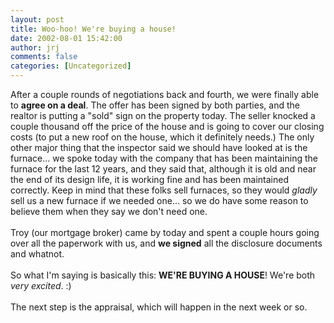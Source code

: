 ```yaml
---
layout: post
title: Woo-hoo! We're buying a house!
date: 2002-08-01 15:42:00
author: jrj
comments: false
categories: [Uncategorized]
---
```

After a couple rounds of negotiations back and fourth, we were finally able to **agree on a deal**. The offer has been signed by both parties, and the realtor is putting a "sold" sign on the property today. The seller knocked a couple thousand off the price of the house and is going to cover our closing costs (to put a new roof on the house, which it definitely needs.) The only other major thing that the inspector said we should have looked at is the furnace... we spoke today with the company that has been maintaining the furnace for the last 12 years, and they said that, although it is old and near the end of its design life, it is working fine and has been maintained correctly. Keep in mind that these folks sell furnaces, so they would *gladly* sell us a new furnace if we needed one... so we do have some reason to believe them when they say we don't need one.<br /><br />Troy (our mortgage broker) came by today and spent a couple hours going over all the paperwork with us, and **we signed** all the disclosure documents and whatnot.<br /><br />So what I'm saying is basically this: **WE'RE BUYING A HOUSE**! We're both *very excited*. :)<br /><br />The next step is the appraisal, which will happen in the next week or so.
